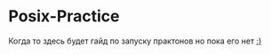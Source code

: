 # Posix-Practice
Когда то здесь будет гайд по запуску практонов но пока его нет [:)](http://localhost/)
